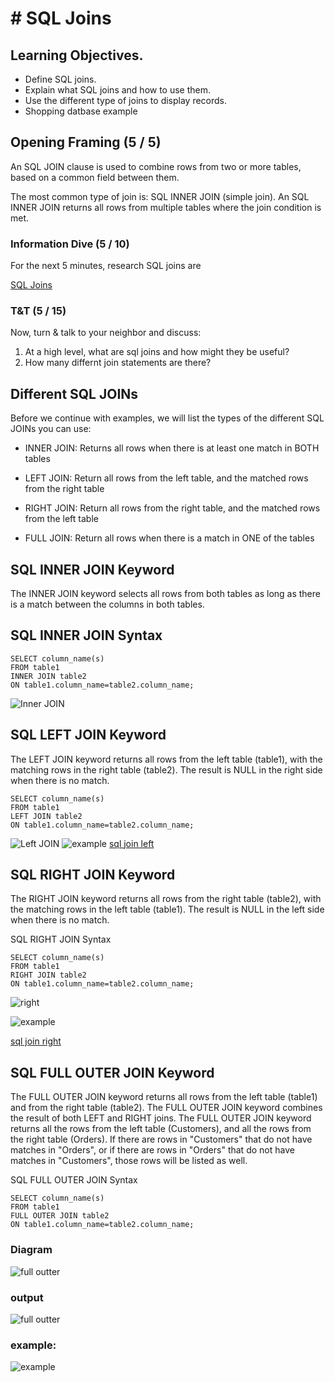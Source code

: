 # # SQL Joins

## Learning Objectives.
- Define SQL joins.
- Explain what SQL joins and how to use them.
- Use the different type of joins to display records.
- Shopping datbase example

## Opening Framing (5 / 5)
An SQL JOIN clause is used to combine rows from two or more tables, based on a common field between them.

The most common type of join is: SQL INNER JOIN (simple join). An SQL INNER JOIN returns all rows from multiple tables where the join condition is met.

### Information Dive (5 / 10)
For the next 5 minutes, research SQL joins are

[SQL Joins](http://www.w3schools.com/sql/sql_join.asp)

### T&T (5 / 15)
Now, turn & talk to your neighbor and discuss:

1. At a high level, what are sql joins and how might they be useful?
2. How many differnt join statements are there?




## Different SQL JOINs
Before we continue with examples, we will list the types of the different SQL JOINs you can use:

- INNER JOIN: Returns all rows when there is at least one match in BOTH tables

- LEFT JOIN: Return all rows from the left table, and the matched rows from the right table
- RIGHT JOIN: Return all rows from the right table, and the matched rows from the left table
- FULL JOIN: Return all rows when there is a match in ONE of the tables

## SQL INNER JOIN Keyword
The INNER JOIN keyword selects all rows from both tables as long as there is a match between the columns in both tables.

## SQL INNER JOIN Syntax

```
SELECT column_name(s)
FROM table1
INNER JOIN table2
ON table1.column_name=table2.column_name;
```

![Inner JOIN](https://github.com/ATL-WDI-Curriculum/sql-joins/blob/master/images/img_innerjoin.gif)

## SQL LEFT JOIN Keyword

The LEFT JOIN keyword returns all rows from the left table (table1), with the matching rows in the right table (table2).
The result is NULL in the right side when there is no match.

```
SELECT column_name(s)
FROM table1
LEFT JOIN table2
ON table1.column_name=table2.column_name;
```

![Left JOIN](http://www.w3schools.com/sql/img_leftjoin.gif)
![example](https://github.com/ATL-WDI-Curriculum/newsqljoins/blob/master/images/sqlleft.png)
[sql join left](http://www.w3schools.com/sql/trysql.asp?filename=trysql_select_join_left)


## SQL RIGHT JOIN Keyword
The RIGHT JOIN keyword returns all rows from the right table (table2), with the matching rows in the left table (table1). The result is NULL in the left side when there is no match.

SQL RIGHT JOIN Syntax

```
SELECT column_name(s)
FROM table1
RIGHT JOIN table2
ON table1.column_name=table2.column_name;
```

![right](https://github.com/ATL-WDI-Curriculum/newsqljoins/blob/master/images/img_rightjoin.gif)

![example](https://github.com/ATL-WDI-Curriculum/newsqljoins/blob/master/sqljoinright.png)

[sql join right](http://www.w3schools.com/sql/trysql.asp?filename=trysql_select_join_right&ss=-1)

## SQL FULL OUTER JOIN Keyword

The FULL OUTER JOIN keyword returns all rows from the left table (table1) and from the right table (table2).
The FULL OUTER JOIN keyword combines the result of both LEFT and RIGHT joins.
The FULL OUTER JOIN keyword returns all the rows from the left table (Customers), and all the rows from the right table (Orders). If there are rows in "Customers" that do not have matches in "Orders", or if there are rows in "Orders" that do not have matches in "Customers", those rows will be listed as well.

SQL FULL OUTER JOIN Syntax

```
SELECT column_name(s)
FROM table1
FULL OUTER JOIN table2
ON table1.column_name=table2.column_name;
```

### Diagram
![full outter](http://www.w3schools.com/sql/img_fulljoin.gif)

### output

![full outter](https://github.com/ATL-WDI-Curriculum/newsqljoins/blob/master/sqlfullouterjoin.png)

### example:

![example](https://github.com/ATL-WDI-Curriculum/newsqljoins/blob/master/sqljoinright.png)
